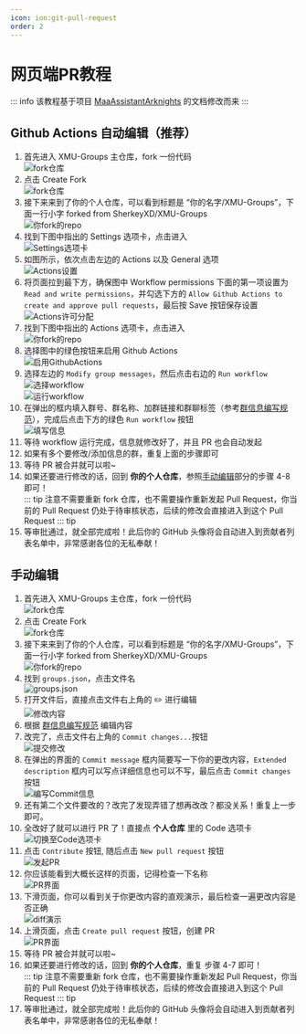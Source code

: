 ```yaml
---
icon: ion:git-pull-request
order: 2
---
```

# 网页端PR教程

::: info
该教程基于项目 [MaaAssistantArknights](https://github.com/MaaAssistantArknights/MaaAssistantArknights) 的文档修改而来
:::

## Github Actions 自动编辑（推荐）

1. 首先进入 XMU-Groups 主仓库，fork 一份代码 <br>
    ![fork仓库](/assets/screenshot/pr-1.png)
2. 点击 Create Fork <br>
    ![fork仓库](/assets/screenshot/pr-2.png)
3. 接下来来到了你的个人仓库，可以看到标题是 “你的名字/XMU-Groups”，下面一行小字 forked from SherkeyXD/XMU-Groups <br>
    ![你fork的repo](/assets/screenshot/pr-12.png)
4. 找到下图中指出的 Settings 选项卡，点击进入 <br>
    ![Settings选项卡](/assets/screenshot/pr-17.png)
5. 如图所示，依次点击左边的 Actions 以及 General 选项 <br>
    ![Actions设置](/assets/screenshot/pr-18.png)
6. 将页面拉到最下方，确保图中 Workflow permissions 下面的第一项设置为 `Read and write permissions`，并勾选下方的 `Allow Github Actions to create and approve pull requests`，最后按 Save 按钮保存设置
    ![Actions许可分配](/assets/screenshot/pr-18.png)
7. 找到下图中指出的 Actions 选项卡，点击进入 <br>
   ![你fork的repo](/assets/screenshot/pr-12.png)
8. 选择图中的绿色按钮来启用 Github Actions <br>
    ![启用GithubActions](/assets/screenshot/pr-13.png)
9. 选择左边的 `Modify group messages`，然后点击右边的 `Run workflow` <br>
    ![选择workflow](/assets/screenshot/pr-14.png) <br>
    ![运行workflow](/assets/screenshot/pr-15.png)
10. 在弹出的框内填入群号、群名称、加群链接和群聊标签（参考[群信息编写规范](/contributing/编写规范.html)），完成后点击下方的绿色 `Run workflow` 按钮 <br>
    ![填写信息](/assets/screenshot/pr-16.png)
11. 等待 workflow 运行完成，信息就修改好了，并且 PR 也会自动发起
12. 如果有多个要修改/添加信息的群，重复上面的步骤即可
13. 等待 PR 被合并就可以啦~
14. 如果还要进行修改的话，回到 **你的个人仓库**，参照[手动编辑](#手动编辑)部分的步骤 4-8 即可！<br>
::: tip
注意不需要重新 fork 仓库，也不需要操作重新发起 Pull Request，你当前的 Pull Request 仍处于待审核状态，后续的修改会直接进入到这个 Pull Request 
::: tip
15. 等审批通过，就全部完成啦！此后你的 GitHub 头像将会自动进入到贡献者列表名单中，非常感谢各位的无私奉献！<br>

## 手动编辑

1. 首先进入 XMU-Groups 主仓库，fork 一份代码 <br>
    ![fork仓库](/assets/screenshot/pr-1.png)
2. 点击 Create Fork <br>
    ![fork仓库](/assets/screenshot/pr-2.png)
3. 接下来来到了你的个人仓库，可以看到标题是 “你的名字/XMU-Groups”，下面一行小字 forked from SherkeyXD/XMU-Groups <br>
    ![你fork的repo](/assets/screenshot/pr-3.png)
4. 找到 `groups.json`，点击文件名 <br>
    ![groups.json](/assets/screenshot/pr-4.png)
5. 打开文件后，直接点击文件右上角的 ✏️ 进行编辑 <br>
    ![修改内容](/assets/screenshot/pr-5.png)
6. 根据 [群信息编写规范](/contributing/编写规范.html#编写-json-文件) 编辑内容
7. 改完了，点击文件右上角的 `Commit changes...`按钮 <br>
    ![提交修改](/assets/screenshot/pr-6.png)
8. 在弹出的界面的 `Commit message` 框内简要写一下你的更改内容，`Extended description` 框内可以写点详细信息也可以不写，最后点击 `Commit changes` 按钮 <br>
    ![编写Commit信息](/assets/screenshot/pr-7.png)
9. 还有第二个文件要改的？改完了发现弄错了想再改改？都没关系！重复上一步即可。
10. 全改好了就可以进行 PR 了！直接点 **个人仓库** 里的 Code 选项卡 <br>
    ![切换至Code选项卡](/assets/screenshot/pr-8.png)
11. 点击 `Contribute` 按钮, 随后点击 `New pull request` 按钮 <br>
    ![发起PR](/assets/screenshot/pr-9.png)
12. 你应该能看到大概长这样的页面，记得检查一下名称 <br>
    ![PR界面](/assets/screenshot/pr-10.png)
13. 下滑页面，你可以看到关于你更改内容的直观演示，最后检查一遍更改内容是否正确 <br>
    ![diff演示](/assets/screenshot/pr-11.png)
14. 上滑页面，点击 `Create pull request` 按钮，创建 PR <br>
    ![PR界面](/assets/screenshot/pr-10.png)
15. 等待 PR 被合并就可以啦~
16. 如果还要进行修改的话，回到 **你的个人仓库**，重复 步骤 4-7 即可！<br>
::: tip
注意不需要重新 fork 仓库，也不需要操作重新发起 Pull Request，你当前的 Pull Request 仍处于待审核状态，后续的修改会直接进入到这个 Pull Request 
::: tip
17. 等审批通过，就全部完成啦！此后你的 GitHub 头像将会自动进入到贡献者列表名单中，非常感谢各位的无私奉献！<br>
